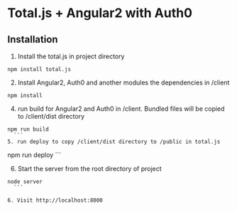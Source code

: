 # Total.js + Angular2 with Auth0 

## Installation

1. Install the total.js in project directory
  
  ```
npm install total.js
  ```

2. Install Angular2, Auth0 and another modules the dependencies in /client 

  ```
npm install
  ```

4. run build for Angular2 and Auth0 in /client. Bundled files will be copied to /client/dist directory 

  ```
  npm run build
    ```
5. run deploy to copy /client/dist directory to /public in total.js 

  ```
  npm run deploy
    ```

6. Start the server from the root directory of project

  ```
  node server
    ```

6. Visit http://localhost:8000

